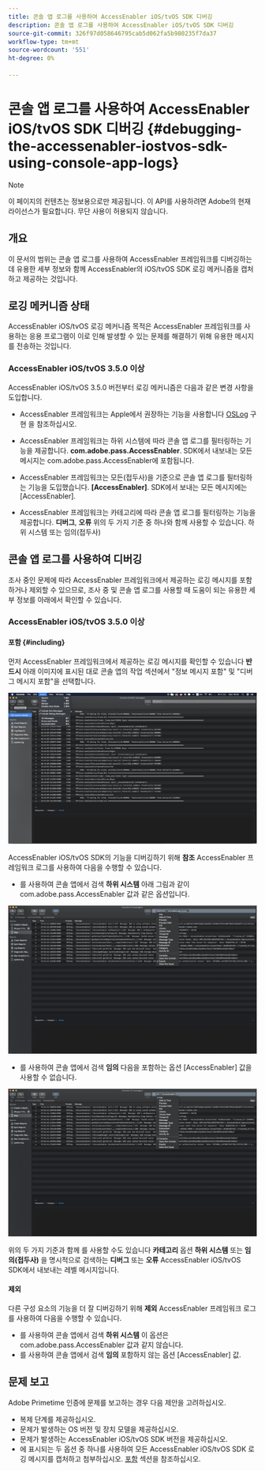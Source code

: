 ```yaml
---
title: 콘솔 앱 로그를 사용하여 AccessEnabler iOS/tvOS SDK 디버깅
description: 콘솔 앱 로그를 사용하여 AccessEnabler iOS/tvOS SDK 디버깅
source-git-commit: 326f97d058646795cab5d062fa5b980235f7da37
workflow-type: tm+mt
source-wordcount: '551'
ht-degree: 0%

---
```



# 콘솔 앱 로그를 사용하여 AccessEnabler iOS/tvOS SDK 디버깅 {#debugging-the-accessenabler-iostvos-sdk-using-console-app-logs}

>[!NOTE]
>
>이 페이지의 컨텐츠는 정보용으로만 제공됩니다. 이 API를 사용하려면 Adobe의 현재 라이선스가 필요합니다. 무단 사용이 허용되지 않습니다.


## 개요

이 문서의 범위는 콘솔 앱 로그를 사용하여 AccessEnabler 프레임워크를 디버깅하는 데 유용한 세부 정보와 함께 AccessEnabler의 iOS/tvOS SDK 로깅 메커니즘을 캡처하고 제공하는 것입니다.

## 로깅 메커니즘 상태

AccessEnabler iOS/tvOS 로깅 메커니즘 목적은 AccessEnabler 프레임워크를 사용하는 응용 프로그램이 이로 인해 발생할 수 있는 문제를 해결하기 위해 유용한 메시지를 전송하는 것입니다.

### AccessEnabler iOS/tvOS 3.5.0 이상

AccessEnabler iOS/tvOS 3.5.0 버전부터 로깅 메커니즘은 다음과 같은 변경 사항을 도입합니다.

* AccessEnabler 프레임워크는 Apple에서 권장하는 기능을 사용합니다 [OSLog](https://developer.apple.com/documentation/os/oslog) 구현 을 참조하십시오.

* AccessEnabler 프레임워크는 하위 시스템에 따라 콘솔 앱 로그를 필터링하는 기능을 제공합니다. **com.adobe.pass.AccessEnabler**. SDK에서 내보내는 모든 메시지는 com.adobe.pass.AccessEnabler에 포함됩니다.

* AccessEnabler 프레임워크는 모든(접두사)을 기준으로 콘솔 앱 로그를 필터링하는 기능을 도입했습니다. **[AccessEnabler]**. SDK에서 보내는 모든 메시지에는 [AccessEnabler].

* AccessEnabler 프레임워크는 카테고리에 따라 콘솔 앱 로그를 필터링하는 기능을 제공합니다. **디버그**, **오류** 위의 두 가지 기준 중 하나와 함께 사용할 수 있습니다. 하위 시스템 또는 임의(접두사)

## 콘솔 앱 로그를 사용하여 디버깅

조사 중인 문제에 따라 AccessEnabler 프레임워크에서 제공하는 로깅 메시지를 포함하거나 제외할 수 있으므로, 조사 중 및 콘솔 앱 로그를 사용할 때 도움이 되는 유용한 세부 정보를 아래에서 확인할 수 있습니다.


### AccessEnabler iOS/tvOS 3.5.0 이상

#### 포함 {#including}

먼저 AccessEnabler 프레임워크에서 제공하는 로깅 메시지를 확인할 수 있습니다 **반드시** 아래 이미지에 표시된 대로 콘솔 앱의 작업 섹션에서 &quot;정보 메시지 포함&quot; 및 &quot;디버그 메시지 포함&quot;을 선택합니다.

![](assets/include-info-debug-msg.png)


AccessEnabler iOS/tvOS SDK의 기능을 디버깅하기 위해 **참조** AccessEnabler 프레임워크 로그를 사용하여 다음을 수행할 수 있습니다.

* 를 사용하여 콘솔 앱에서 검색 **하위 시스템** 아래 그림과 같이 com.adobe.pass.AccessEnabler 값과 같은 옵션입니다.

![](assets/subsys-console-app.png)

* 를 사용하여 콘솔 앱에서 검색 **임의** 다음을 포함하는 옵션
   [AccessEnabler] 값을 사용할 수 없습니다.

![](assets/any-optn-console-app.png)

위의 두 가지 기준과 함께 를 사용할 수도 있습니다 **카테고리** 옵션 **하위 시스템** 또는 **임의(접두사)** 을 명시적으로 검색하는 **디버그** 또는 **오류** AccessEnabler iOS/tvOS SDK에서 내보내는 레벨 메시지입니다.

#### 제외

다른 구성 요소의 기능을 더 잘 디버깅하기 위해 **제외** AccessEnabler 프레임워크 로그를 사용하여 다음을 수행할 수 있습니다.

* 를 사용하여 콘솔 앱에서 검색 **하위 시스템** 이 옵션은 com.adobe.pass.AccessEnabler 값과 같지 않습니다.
* 를 사용하여 콘솔 앱에서 검색 **임의** 포함하지 않는 옵션 [AccessEnabler] 값.

## 문제 보고

Adobe Primetime 인증에 문제를 보고하는 경우 다음 제안을 고려하십시오.

* 복제 단계를 제공하십시오.
* 문제가 발생하는 OS 버전 및 장치 모델을 제공하십시오.
* 문제가 발생하는 AccessEnabler iOS/tvOS SDK 버전을 제공하십시오.
* 에 표시되는 두 옵션 중 하나를 사용하여 모든 AccessEnabler iOS/tvOS SDK 로깅 메시지를 캡처하고 첨부하십시오. [포함](#including) 섹션을 참조하십시오.
